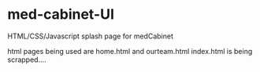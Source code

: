 # med-cabinet-UI
HTML/CSS/Javascript splash page for medCabinet

html pages being used are home.html and ourteam.html
index.html is being scrapped....

